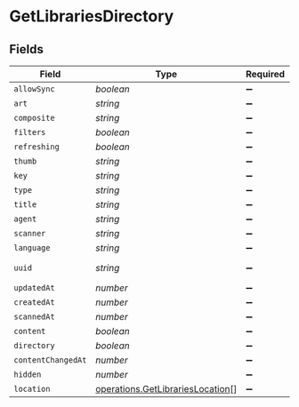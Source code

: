 # GetLibrariesDirectory


## Fields

| Field                                                                                | Type                                                                                 | Required                                                                             | Description                                                                          | Example                                                                              |
| ------------------------------------------------------------------------------------ | ------------------------------------------------------------------------------------ | ------------------------------------------------------------------------------------ | ------------------------------------------------------------------------------------ | ------------------------------------------------------------------------------------ |
| `allowSync`                                                                          | *boolean*                                                                            | :heavy_minus_sign:                                                                   | N/A                                                                                  | true                                                                                 |
| `art`                                                                                | *string*                                                                             | :heavy_minus_sign:                                                                   | N/A                                                                                  | /:/resources/movie-fanart.jpg                                                        |
| `composite`                                                                          | *string*                                                                             | :heavy_minus_sign:                                                                   | N/A                                                                                  | /library/sections/1/composite/1705615584                                             |
| `filters`                                                                            | *boolean*                                                                            | :heavy_minus_sign:                                                                   | N/A                                                                                  | true                                                                                 |
| `refreshing`                                                                         | *boolean*                                                                            | :heavy_minus_sign:                                                                   | N/A                                                                                  | false                                                                                |
| `thumb`                                                                              | *string*                                                                             | :heavy_minus_sign:                                                                   | N/A                                                                                  | /:/resources/movie.png                                                               |
| `key`                                                                                | *string*                                                                             | :heavy_minus_sign:                                                                   | N/A                                                                                  | 1                                                                                    |
| `type`                                                                               | *string*                                                                             | :heavy_minus_sign:                                                                   | N/A                                                                                  | movie                                                                                |
| `title`                                                                              | *string*                                                                             | :heavy_minus_sign:                                                                   | N/A                                                                                  | Movies                                                                               |
| `agent`                                                                              | *string*                                                                             | :heavy_minus_sign:                                                                   | N/A                                                                                  | tv.plex.agents.movie                                                                 |
| `scanner`                                                                            | *string*                                                                             | :heavy_minus_sign:                                                                   | N/A                                                                                  | Plex Movie                                                                           |
| `language`                                                                           | *string*                                                                             | :heavy_minus_sign:                                                                   | N/A                                                                                  | en-US                                                                                |
| `uuid`                                                                               | *string*                                                                             | :heavy_minus_sign:                                                                   | N/A                                                                                  | 322a231a-b7f7-49f5-920f-14c61199cd30                                                 |
| `updatedAt`                                                                          | *number*                                                                             | :heavy_minus_sign:                                                                   | N/A                                                                                  | 1705615634                                                                           |
| `createdAt`                                                                          | *number*                                                                             | :heavy_minus_sign:                                                                   | N/A                                                                                  | 1654131312                                                                           |
| `scannedAt`                                                                          | *number*                                                                             | :heavy_minus_sign:                                                                   | N/A                                                                                  | 1705615584                                                                           |
| `content`                                                                            | *boolean*                                                                            | :heavy_minus_sign:                                                                   | N/A                                                                                  | true                                                                                 |
| `directory`                                                                          | *boolean*                                                                            | :heavy_minus_sign:                                                                   | N/A                                                                                  | true                                                                                 |
| `contentChangedAt`                                                                   | *number*                                                                             | :heavy_minus_sign:                                                                   | N/A                                                                                  | 3192854                                                                              |
| `hidden`                                                                             | *number*                                                                             | :heavy_minus_sign:                                                                   | N/A                                                                                  | 0                                                                                    |
| `location`                                                                           | [operations.GetLibrariesLocation](../../models/operations/getlibrarieslocation.md)[] | :heavy_minus_sign:                                                                   | N/A                                                                                  | [{"id":1,"path":"/movies"}]                                                          |